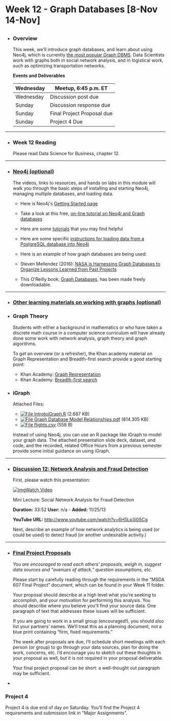 # Week 12 - Graph Databases [8-Nov 14-Nov]

 

## 

- ### Overview

  This week, we'll introduce graph databases, and learn about using Neo4j, which is currently [the most popular Graph DBMS](https://db-engines.com/en/ranking/graph+dbms).  Data Scientists work with graphs both in social network analysis, and in logistical work, such as optimizing transportation networks.

  **Events and Deliverables**

  | Wednesday | Meetup, 6:45 p.m. ET       |
  | --------- | -------------------------- |
  | Wednesday | Discussion post due        |
  | Sunday    | Discussion response due    |
  | Sunday    | Final Project Proposal due |
  | Sunday    | Project 4 Due              |

---

- ### Week 12 Reading

  Please read Data Science for Business, chapter 12.

---

- ### [Neo4j (optional)](https://bbhosted.cuny.edu/webapps/blackboard/execute/displayLearningUnit?course_id=_2010109_1&content_id=_59525102_1)

  The videos, links to resources, and hands on labs in this module will walk you through the basic steps of installing and starting Neo4j, managing multiple databases, and loading data.

  

  - Here is Neo4j's [Getting Started page](http://neo4j.com/developer/get-started/)
  - Take a look at this free, [on-line tutorial on Neo4j and Graph databases](http://neo4j.com/graphacademy/online-course/)
  - Here are some [tutorials](http://neo4j.com/docs/stable/tutorials.html) that you may find helpful
  - Here are some specific [instructions for loading data from a PostgreSQL database into Neo4j](http://neo4j.com/developer/guide-importing-data-and-etl/)
  - Here is an example of how graph databases are being used:

  - Steven Mellendez (2016): [NASA is Harnessing Graph Databases to Organize Lessons Learned from Past Projects ](https://www.fastcompany.com/3065044/mind-and-machine/nasa-is-harnessing-graph-databases-to-organize-lessons-learned-from-past-pr)
  - This O'Reilly book, [Graph Databases](http://info.neotechnology.com/rs/neotechnology/images/GraphDatabases.pdf), has been made freely downloadable. 

---

- ### [Other learning materials on working with graphs (optional)](https://bbhosted.cuny.edu/webapps/blackboard/content/listContent.jsp?course_id=_2010109_1&content_id=_59525103_1)

- ### Graph Theory

  Students with either a background in mathematics or who have taken a discrete math course in a computer science curriculum will have already done some work with network analysis, graph theory and graph algorithms.

  To get an overview (or a refresher), the Khan academy material on Graph Representation and Breadth-first search provide a good starting point:

  - Khan Academy: [Graph Representation](https://www.khanacademy.org/computing/computer-science/algorithms#graph-representation) 
  - Khan Academy: [Breadth-first search](https://www.khanacademy.org/computing/computer-science/algorithms#breadth-first-search)

  

- ### iGraph

  Attached Files:

  - [![File](https://bbhosted.cuny.edu/images/ci/ng/cal_year_event.gif) IntrotoiGraph.R](https://bbhosted.cuny.edu/bbcswebdav/pid-59525110-dt-content-rid-462120017_1/xid-462120017_1) (2.687 KB) 
  - [![File](https://bbhosted.cuny.edu/images/ci/ng/cal_year_event.gif) Graph Database Model Relationships.pdf](https://bbhosted.cuny.edu/bbcswebdav/pid-59525110-dt-content-rid-462120018_1/xid-462120018_1) (814.305 KB) 
  - [![File](https://bbhosted.cuny.edu/images/ci/ng/cal_year_event.gif) flights.csv](https://bbhosted.cuny.edu/bbcswebdav/pid-59525110-dt-content-rid-462120019_1/xid-462120019_1) (558 B) 

  Instead of using Neo4j, you can use an R package like iGraph to model your graph data.  The attached presentation slide deck, dataset, and code, and the recorded, related Office Hours from a previous semester provide some initial guidance on using iGraph.

  

---

- ### [Discussion 12: Network Analysis and Fraud Detection](https://bbhosted.cuny.edu/webapps/blackboard/content/launchLink.jsp?course_id=_2010109_1&content_id=_59525104_1&mode=view)

  First, please watch this presentation:

  [![img](http://i.ytimg.com/vi/6H5Lp3i05Cg/1.jpg)Watch Video ](http://www.youtube.com/watch?v=6H5Lp3i05Cg)

  Mini Lecture: Social Network Analysis for Fraud Detection

  **Duration:** 33:52 
  **User:** n/a - **Added:** 11/25/13

  **YouTube URL:** http://www.youtube.com/watch?v=6H5Lp3i05Cg


  Next, describe an example of how network analytics is being used (or could be used) to detect fraud (or another undesirable activity.)

---

- ### [Final Project Proposals](https://bbhosted.cuny.edu/webapps/blackboard/content/launchLink.jsp?course_id=_2010109_1&content_id=_59525105_1&mode=view)

  *You are encouraged to read each others' proposals, weigh in, suggest data sources and "avenues of attack," question assumptions, etc.*

  Please start by carefully reading through the requirements in the “MSDA 607 Final Project” document, which can be found in your Week 11 folder.

  Your proposal should describe at a high level what you’re seeking to accomplish, and your motivation for performing this analysis.  You should describe where you believe you'll find your source data.  One paragraph of text that addresses these issues will be sufficient.  

  If you are going to work in a small group (encouraged!), you should also list your partners’ names. We’ll treat this as a planning document, not a blue print containing “firm, fixed requirements.” 

  The week after proposals are due, I’ll schedule short meetings with each person (or group) to go through your data sources, plan for doing the work, concerns, etc. I’d encourage you to sketch out these thoughts in your proposal as well, but it is not required in your proposal deliverable.

  Your final project proposal can be short:  a well-thought out paragraph may be sufficient.

   

- 

  ### Project 4

  Project 4 is due end of day on Saturday.  You'll find the Project 4 requirements and submission link in "Major Assignments".